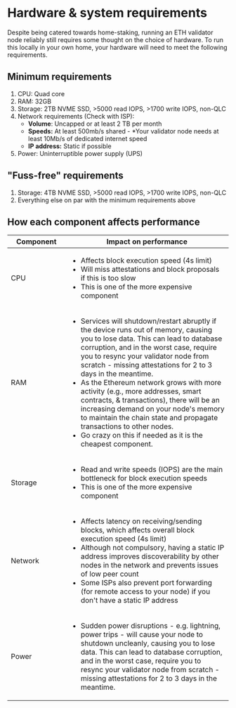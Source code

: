 # Hardware & system requirements

Despite being catered towards home-staking, running an ETH validator node reliably still requires some thought on the choice of hardware. To run this locally in your own home, your hardware will need to meet the following requirements.&#x20;

## Minimum requirements

1. CPU: Quad core
2. RAM: 32GB&#x20;
3. Storage: 2TB NVME SSD, >5000 read IOPS, >1700 write IOPS, non-QLC
4. Network requirements (Check with ISP):
   * **Volume**: Uncapped or at least 2 TB per month&#x20;
   * **Speeds:** At least 500mb/s shared - \*Your validator node needs at least 10Mb/s of dedicated internet speed&#x20;
   * **IP address:** Static if possible
5. Power: Uninterruptible power supply (UPS)

## "Fuss-free" requirements

1. Storage: 4TB NVME SSD, >5000 read IOPS, >1700 write IOPS, non-QLC
2. Everything else on par with the minimum requirements above&#x20;

## How each component affects performance

<table><thead><tr><th width="135">Component</th><th width="505">Impact on performance</th></tr></thead><tbody><tr><td>CPU</td><td><ul><li>Affects block execution speed (4s limit)</li><li>Will miss attestations and block proposals if this is too slow</li><li>This is one of the more expensive component</li></ul></td></tr><tr><td>RAM</td><td><ul><li>Services will shutdown/restart abruptly if the device runs out of memory, causing you to lose data. This can lead to database corruption, and in the worst case, require you to resync your validator node from scratch - missing attestations for 2 to 3 days in the meantime.</li><li>As the Ethereum network grows with more activity (e.g., more addresses, smart contracts, &#x26; transactions), there will be an increasing demand on your node's memory to maintain the chain state and propagate transactions to other nodes. </li><li>Go crazy on this if needed as it is the cheapest component. </li></ul></td></tr><tr><td>Storage</td><td><ul><li>Read and write speeds (IOPS) are the main bottleneck for block execution speeds</li><li>This is one of the more expensive component</li></ul></td></tr><tr><td>Network</td><td><ul><li>Affects latency on receiving/sending blocks, which affects overall block execution speed (4s limit)</li><li>Although not compulsory, having a static IP address improves discoverability by other nodes in the network and prevents issues of low peer count</li><li>Some ISPs also prevent port forwarding (for remote access to your node) if you don't have a static IP address</li></ul></td></tr><tr><td>Power</td><td><ul><li>Sudden power disruptions - e.g. lightning, power trips - will cause your node to shutdown uncleanly, causing you to lose data. This can lead to database corruption, and in the worst case, require you to resync your validator node from scratch - missing attestations for 2 to 3 days in the meantime.</li></ul></td></tr></tbody></table>

##
